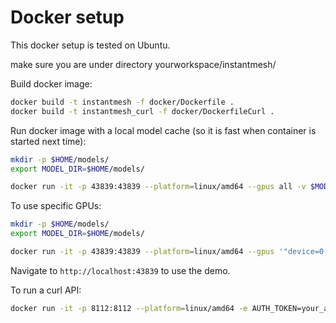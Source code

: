# Docker setup

This docker setup is tested on Ubuntu.

make sure you are under directory yourworkspace/instantmesh/

Build docker image:

```bash
docker build -t instantmesh -f docker/Dockerfile .
docker build -t instantmesh_curl -f docker/DockerfileCurl .
```

Run docker image with a local model cache (so it is fast when container is started next time):

```bash
mkdir -p $HOME/models/
export MODEL_DIR=$HOME/models/

docker run -it -p 43839:43839 --platform=linux/amd64 --gpus all -v $MODEL_DIR:/workspace/instantmesh/models instantmesh
```

To use specific GPUs:

```bash
mkdir -p $HOME/models/
export MODEL_DIR=$HOME/models/

docker run -it -p 43839:43839 --platform=linux/amd64 --gpus '"device=0,1"' -v $MODEL_DIR:/workspace/instantmesh/models instantmesh
```

Navigate to `http://localhost:43839` to use the demo.

To run a curl API:

```bash
docker run -it -p 8112:8112 --platform=linux/amd64 -e AUTH_TOKEN=your_auth_token -e PORT=8112 -e GRADIO_URL=http://localhost:43839 instantmesh_curl
```
